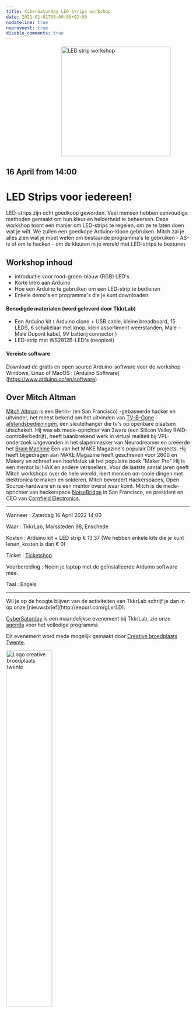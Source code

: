 ```yaml
---
title: CyberSaturday LED Strips workshop
date: 2021-01-01T00:00:00+02:00
nodateline: true
noprevnext: true
disable_comments: true
---
```



<img alt="LED strip workshop" src="/images/led_strip.jpg" width="300px" height="300px" style="margin: 0px 30%;">

## 16 April from 14:00  ##

# LED Strips voor iedereen! 

LED-strips zijn echt goedkoop geworden. Veel mensen hebben eenvoudige methoden gemaakt om hun kleur en helderheid te beheersen. Deze workshop toont een manier om LED-strips te regelen, om ze te laten doen wat je wilt. We zullen een  goedkope Arduino-kloon gebruiken. Mitch zal je alles zien wat je moet weten om bestaande programma's te gebruiken - AS-is of om te hacken - om de kleuren in je wereld met LED-strips te besturen.

## Workshop inhoud
- introductie voor rood-groen-blauw (RGB) LED's
- Korte intro aan Arduino
- Hoe een Arduino te gebruiken om een ​​LED-strip te bedienen
- Enkele demo's en programma's die je kunt downloaden

#### Benodigde materialen (word geleverd door TkkrLab)
- Een Arduino kit ( Arduino clone + USB cable, kleine breadboard, 15 LEDS, 6 schakelaar met knop,
klein assortiment weerstanden,
Male - Male Dupont kabel, 9V batterij connector )
- LED-strip met WS2812B-LED's (neopixel)
 
#### Vereiste software
Download de gratis en open source Arduino-software voor de workshop - Windows, Linux of MacOS :
[Arduino Software] (https://www.arduino.cc/en/software)

## Over Mitch Altman
[Mitch Altman](https://en.wikipedia.org/wiki/mitch_altman) is een Berlin- (en San Francisco) -gebaseerde hacker en uitvinder, het meest bekend om het uitvinden van [TV-B-Gone afstandsbedieningen](http://tvbgone.com/), een sleutelhanger die tv's op openbare plaatsen uitschakelt. Hij was als mede-oprichter van 3ware (een Silicon Valley  RAID-controllerbedrijf), heeft baanbrekend werk in virtual realiteit bij VPL-onderzoek uitgevonden in het slapenmasker van Neurodreamer en creëerde het [Brain Machine](https://makezine.com/2008/11/13/the-brain-machine/) Een van het MAKE Magazine's populair DIY projects. Hij heeft bijgedragen aan  MAKE Magazine heeft geschreven voor 2600 en Makery en schreef een hoofdstuk uit het populaire boek "Maker Pro" Hij is een mentor bij HAX en andere versnellers. Voor de laatste aantal jaren geeft Mitch workshops over de hele wereld, leert mensen om coole dingen met elektronica te maken en solderen. Mitch bevordert Hackerspaces, Open Source-hardware en is een mentor overal waar komt. Mitch is de mede-oprichter van hackerspace [NoiseBridge](https://noisebridge.net/) in San Francisco, en president en CEO van [Cornfield Electronics](https://www.cornfieltelectronics.com/).


<hr>
Wanneer : Zaterdag 16 April 2022 14:00

Waar : TkkrLab, Marssteden 98, Enschede

Kosten : Arduino kit + LED strip € 13,37 (We hebben enkele kits die je kunt lenen, kosten is dan € 0)

Ticket : [Ticketshop](https://tickets.tkkrlab.space/TkkrLab/ledstrips/)

Voorbereiding : Neem je laptop met de geïnstalleerde Arduino software mee.

Taal : Engels

<hr>
Wil je op de hoogte blijven van de activiteiten van TkkrLab schrijf je dan in op onze [nieuwsbrief](http://eepurl.com/gLxrLD).


[CyberSaturday](/cybersaturdays/cybersaturday/) is een maandelijkse evenement bij TkkrLab, zie onze [agenda](/agenda/) voor het volledige programma

Dit evenement word mede mogelijk gemaakt door [Creative broedplaats Twente](http://www.creatievebroedplaatsentwente.nl/).

<img width=50% src="/images/Logo-Creatieve-Broedplaatsen-Twente.jpg"  alt="Logo creative broedplaats twente">